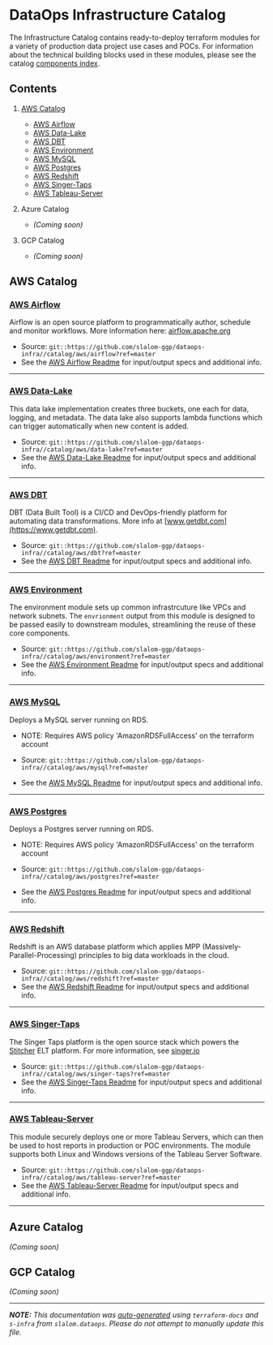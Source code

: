 
# DataOps Infrastructure Catalog

The Infrastructure Catalog contains ready-to-deploy terraform modules for a variety of production data project use cases and POCs. For information about the technical building blocks used in these modules, please see the catalog [components index](../components/README.md).

## Contents

1. [AWS Catalog](#aws-catalog)
    - [AWS Airflow](#aws-airflow)
    - [AWS Data-Lake](#aws-data-lake)
    - [AWS DBT](#aws-dbt)
    - [AWS Environment](#aws-environment)
    - [AWS MySQL](#aws-mysql)
    - [AWS Postgres](#aws-postgres)
    - [AWS Redshift](#aws-redshift)
    - [AWS Singer-Taps](#aws-singer-taps)
    - [AWS Tableau-Server](#aws-tableau-server)

2. Azure Catalog
    * _(Coming soon)_
2. GCP Catalog
    * _(Coming soon)_

## AWS Catalog

### [AWS Airflow](../catalog/aws/airflow/README.md)

Airflow is an open source platform to programmatically author, schedule and monitor workflows. More information here: [airflow.apache.org](https://airflow.apache.org/)


* Source: `git::https://github.com/slalom-ggp/dataops-infra//catalog/aws/airflow?ref=master`
* See the [AWS Airflow Readme](../catalog/aws/airflow/README.md) for input/output specs and additional info.

-------------------

### [AWS Data-Lake](../catalog/aws/data-lake/README.md)

This data lake implementation creates three buckets, one each for data, logging, and metadata. The data lake also supports lambda functions which can
trigger automatically when new content is added.


* Source: `git::https://github.com/slalom-ggp/dataops-infra//catalog/aws/data-lake?ref=master`
* See the [AWS Data-Lake Readme](../catalog/aws/data-lake/README.md) for input/output specs and additional info.

-------------------

### [AWS DBT](../catalog/aws/dbt/README.md)

DBT (Data Built Tool) is a CI/CD and DevOps-friendly platform for automating data transformations. More info at [www.getdbt.com](https://www.getdbt.com).



* Source: `git::https://github.com/slalom-ggp/dataops-infra//catalog/aws/dbt?ref=master`
* See the [AWS DBT Readme](../catalog/aws/dbt/README.md) for input/output specs and additional info.

-------------------

### [AWS Environment](../catalog/aws/environment/README.md)

The environment module sets up common infrastrcuture like VPCs and network subnets. The `envrionment` output
from this module is designed to be passed easily to downstream modules, streamlining the reuse of these core components.



* Source: `git::https://github.com/slalom-ggp/dataops-infra//catalog/aws/environment?ref=master`
* See the [AWS Environment Readme](../catalog/aws/environment/README.md) for input/output specs and additional info.

-------------------

### [AWS MySQL](../catalog/aws/mysql/README.md)

Deploys a MySQL server running on RDS.

* NOTE: Requires AWS policy 'AmazonRDSFullAccess' on the terraform account

* Source: `git::https://github.com/slalom-ggp/dataops-infra//catalog/aws/mysql?ref=master`
* See the [AWS MySQL Readme](../catalog/aws/mysql/README.md) for input/output specs and additional info.

-------------------

### [AWS Postgres](../catalog/aws/postgres/README.md)

Deploys a Postgres server running on RDS.

* NOTE: Requires AWS policy 'AmazonRDSFullAccess' on the terraform account

* Source: `git::https://github.com/slalom-ggp/dataops-infra//catalog/aws/postgres?ref=master`
* See the [AWS Postgres Readme](../catalog/aws/postgres/README.md) for input/output specs and additional info.

-------------------

### [AWS Redshift](../catalog/aws/redshift/README.md)

Redshift is an AWS database platform which applies MPP (Massively-Parallel-Processing) principles to big data workloads in the cloud.


* Source: `git::https://github.com/slalom-ggp/dataops-infra//catalog/aws/redshift?ref=master`
* See the [AWS Redshift Readme](../catalog/aws/redshift/README.md) for input/output specs and additional info.

-------------------

### [AWS Singer-Taps](../catalog/aws/singer-taps/README.md)

The Singer Taps platform is the open source stack which powers the [Stitcher](https://www.stitcher.com) ELT platform. For more information, see [singer.io](https://singer.io)


* Source: `git::https://github.com/slalom-ggp/dataops-infra//catalog/aws/singer-taps?ref=master`
* See the [AWS Singer-Taps Readme](../catalog/aws/singer-taps/README.md) for input/output specs and additional info.

-------------------

### [AWS Tableau-Server](../catalog/aws/tableau-server/README.md)

This module securely deploys one or more Tableau Servers, which can then be used to host reports in production or POC environments.
The module supports both Linux and Windows versions of the Tableau Server Software.


* Source: `git::https://github.com/slalom-ggp/dataops-infra//catalog/aws/tableau-server?ref=master`
* See the [AWS Tableau-Server Readme](../catalog/aws/tableau-server/README.md) for input/output specs and additional info.

-------------------



## Azure Catalog

_(Coming soon)_

## GCP Catalog

_(Coming soon)_

-------------------

_**NOTE:** This documentation was [auto-generated](build.py) using
`terraform-docs` and `s-infra` from `slalom.dataops`.
Please do not attempt to manually update this file._

